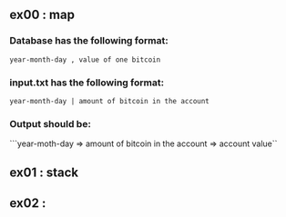 ## ex00 : map

### Database has the following format:

```year-month-day , value of one bitcoin```

### input.txt has the following format:

```year-month-day | amount of bitcoin in the account```

### Output should be:

```year-moth-day => amount of bitcoin in the account => account value``

## ex01 : stack


## ex02 :